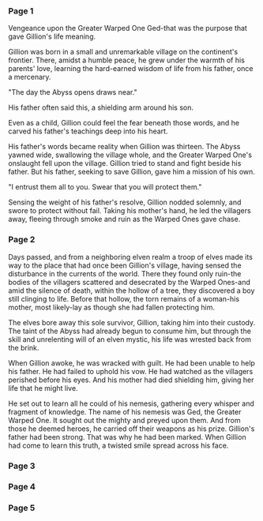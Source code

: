 ### Page 1  
Vengeance upon the Greater Warped One Ged-that was the purpose that gave Gillion's life meaning.  

Gillion was born in a small and unremarkable village on the continent's frontier. There, amidst a humble peace, he grew under the warmth of his parents' love, learning the hard-earned wisdom of life from his father, once a mercenary.  

"The day the Abyss opens draws near."  

His father often said this, a shielding arm around his son.  

Even as a child, Gillion could feel the fear beneath those words, and he carved his father's teachings deep into his heart.  

His father's words became reality when Gillion was thirteen. The Abyss yawned wide, swallowing the village whole, and the Greater Warped One's onslaught fell upon the village. Gillion tried to stand and fight beside his father. But his father, seeking to save Gillion, gave him a mission of his own.  

"I entrust them all to you. Swear that you will protect them."  

Sensing the weight of his father's resolve, Gillion nodded solemnly, and swore to protect without fail. Taking his mother's hand, he led the villagers away, fleeing through smoke and ruin as the Warped Ones gave chase.  

### Page 2  
Days passed, and from a neighboring elven realm a troop of elves made its way to the place that had once been Gillion's village, having sensed the disturbance in the currents of the world. There they found only ruin-the bodies of the villagers scattered and desecrated by the Warped Ones-and amid the silence of death, within the hollow of a tree, they discovered a boy still clinging to life. Before that hollow, the torn remains of a woman-his mother, most likely-lay as though she had fallen protecting him.  

The elves bore away this sole survivor, Gillion, taking him into their custody. The taint of the Abyss had already begun to consume him, but through the skill and unrelenting will of an elven mystic, his life was wrested back from the brink.  

When Gillion awoke, he was wracked with guilt. He had been unable to help his father. He had failed to uphold his vow. He had watched as the villagers perished before his eyes. And his mother had died shielding him, giving her life that he might live.  

He set out to learn all he could of his nemesis, gathering every whisper and fragment of knowledge. The name of his nemesis was Ged, the Greater Warped One. It sought out the mighty and preyed upon them. And from those he deemed heroes, he carried off their weapons as his prize. Gillion's father had been strong. That was why he had been marked. When Gillion had come to learn this truth, a twisted smile spread across his face.  

### Page 3  


### Page 4  


### Page 5  

